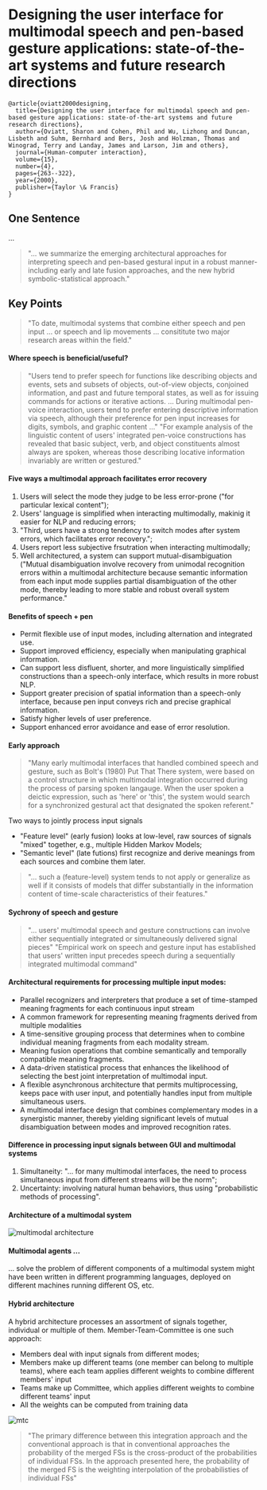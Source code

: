 # Designing the user interface for multimodal speech and pen-based gesture applications: state-of-the-art systems and future research directions

```
@article{oviatt2000designing,
  title={Designing the user interface for multimodal speech and pen-based gesture applications: state-of-the-art systems and future research directions},
  author={Oviatt, Sharon and Cohen, Phil and Wu, Lizhong and Duncan, Lisbeth and Suhm, Bernhard and Bers, Josh and Holzman, Thomas and Winograd, Terry and Landay, James and Larson, Jim and others},
  journal={Human-computer interaction},
  volume={15},
  number={4},
  pages={263--322},
  year={2000},
  publisher={Taylor \& Francis}
}
```
## One Sentence
...

> "... we summarize the emerging architectural approaches for interpreting speech and pen-based gestural input in a robust manner-including early and late fusion approaches, and the new hybrid symbolic-statistical approach."

## Key Points
> "To date, multimodal systems that combine either speech and pen input ... or speech and lip movements ... consititute two major research areas within the field."

#### Where speech is beneficial/useful?
> "Users tend to prefer speech for functions like describing objects and events, sets and subsets of objects, out-of-view objects, conjoined information, and past and future temporal states, as well as for issuing commands for actions or iterative actions. ... During multimodal pen-voice interaction, users tend to prefer entering descriptive information via speech, although their preference for pen input increases for digits, symbols, and graphic content ..."
> "For example analysis of the linguistic content of users' integrated pen-voice constructions has revealed that basic subject, verb, and object constituents almost always are spoken, whereas those describing locative information invariably are written or gestured."

#### Five ways a multimodal approach facilitates error recovery
1. Users will select the mode they judge to be less error-prone ("for particular lexical content");
2. Users' language is simplified when interacting multimodally, makinig it easier for NLP and reducing errors;
3. "Third, users have a strong tendency to switch modes after system errors, which facilitates error recovery.";
4. Users report less subjective frsutration when interacting multimodally;
5. Well architectured, a system can support mutual-disambiguation ("Mutual disambiguation involve recovery from unimodal recognition errors within a multimodal architecture because semantic information from each input mode supplies partial disambiguation of the other mode, thereby leading to more stable and robust overall system performance."

#### Benefits of speech + pen
* Permit flexible use of input modes, including alternation and integrated use.
* Support improved efficiency, especially when manipulating graphical
information.
* Can support less disfluent, shorter, and more linguistically simplified
constructions than a speech-only interface, which results in more robust
NLP.
* Support greater precision of spatial information than a speech-only interface,
because pen input conveys rich and precise graphical information.
* Satisfy higher levels of user preference.
* Support enhanced error avoidance and ease of error resolution.

#### Early approach
> "Many early multimodal interfaces that handled combined speech and gesture, such as Bolt's (1980) Put That There system, were based on a control structure in which multimodal integration occurred during the process of parsing spoken langauge. When the user spoken a deictic expression, such as 'here' or 'this', the system would search for a synchronized gestural act that designated the spoken referent."

Two ways to jointly process input signals
* "Feature level" (early fusion) looks at low-level, raw sources of signals "mixed" together, e.g., multiple Hidden Markov Models;
* "Semantic level" (late futions) first recognize and derive meanings from each sources and combine them later.

> "... such a (feature-level) system tends to not apply or generalize as well if it consists of models that differ substantially in the information content of time-scale characteristics of their features."

#### Sychrony of speech and gesture
> "... users' multimodal speech and gesture constructions can involve either sequentially integrated or simultaneously delivered signal pieces"
> "Empirical work on speech and gesture input has established that users' written input precedes speech during a sequentially integrated multimodal command"

#### Architectural requirements for processing multiple input modes:
* Parallel recognizers and interpreters that produce a set of time-stamped meaning fragments for each continuous input stream
* A common framework for representing meaning fragments derived from multiple modalities
* A time-sensitive grouping process that determines when to combine individual meaning fragments from each modality stream.
* Meaning fusion operations that combine semantically and temporally compatible meaning fragments.
* A data-driven statistical process that enhances the likelihood of selecting the best joint interpretation of multimodal input.
* A flexible asynchronous architecture that permits multiprocessing, keeps pace with user input, and potentially handles input from multiple simultaneous users.
* A multimodal interface design that combines complementary modes in a synergistic manner, thereby yielding significant levels of mutual disambiguation between modes and improved recognition rates.

#### Difference in processing input signals between GUI and multimodal systems
1. Simultaneity: "... for many multimodal interfaces, the need to process simultaneous input from different streams will be the norm";
2. Uncertainty: involving natural human behaviors, thus using "probabilistic methods of processing".

#### Architecture of a multimodal system
![multimodal architecture](https://dl.dropbox.com/s/6ger5okjfw2s3uu/multimodal_architecture.jpg?dl=0)

#### Multimodal agents ...
... solve the problem of different components of a multimodal system might have been written in different programming languages, deployed on different machines running different OS, etc.

#### Hybrid architecture
A hybrid architecture processes an assortment of signals together, individual or multiple of them. Member-Team-Committee is one such approach:
* Members deal with input signals from different modes;
* Members make up different teams (one member can belong to multiple teams), where each team applies different weights to combine different members' input
* Teams make up Committee, which applies different weights to combine different teams' input
* All the weights can be computed from training data

![mtc](https://dl.dropbox.com/s/sgnocpgqfw5ht82/members-teams%3Dcommittee.jpg?dl=0)

> "The primary difference between this integration approach and the conventional approach is that in conventional approaches the probability of the merged FSs is the cross-product of the probabilities of individual FSs. In the approach presented here, the probability of the merged FS is the weighting interpolation of the probabilisties of individual FSs"
